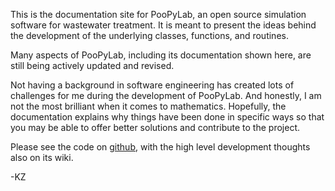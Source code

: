 
This is the documentation site for PooPyLab, an open source simulation software
for wastewater treatment. It is meant to present the ideas behind the
development of the underlying classes, functions, and routines.

Many aspects of PooPyLab, including its documentation shown here, are still
being actively updated and revised.

Not having a background in software engineering has created lots of challenges
for me during the development of PooPyLab. And honestly, I am not the most
brilliant when it comes to mathematics. Hopefully, the documentation explains
why things have been done in specific ways so that you may be able to offer
better solutions and contribute to the project.

Please see the code on [github](https://github.com/toogad/poopylab_project),
with the high level development thoughts also on its wiki.

-KZ
